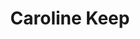 ---
avatar: /images/people/caroline-keep.jpg
avatar_small: /images/people/caroline-keep_small.jpg
bio: 2018 TES national new teacher of the year, BIMA 100, Liverpool MakeFest founder
  and creator of the Spark Penketh Makerspace
homepage: null
instagram: null
linkedin: null
title: Caroline Keep
twitter: https://x.com/ka81
type: guest
username: caroline-keep
youtube: null
---
